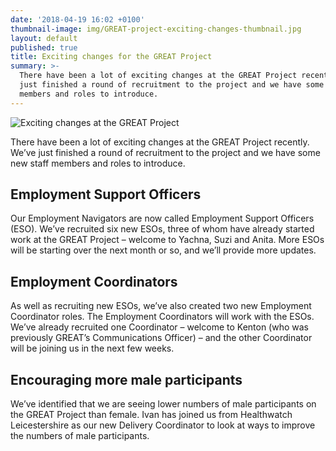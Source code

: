 ```yaml
---
date: '2018-04-19 16:02 +0100'
thumbnail-image: img/GREAT-project-exciting-changes-thumbnail.jpg
layout: default
published: true
title: Exciting changes for the GREAT Project
summary: >-
  There have been a lot of exciting changes at the GREAT Project recently. We’ve
  just finished a round of recruitment to the project and we have some new staff
  members and roles to introduce.
---
```

![Exciting changes at the GREAT Project]({{site.baseurl}}/img/GREAT-project-exciting-changes.jpg)

There have been a lot of exciting changes at the GREAT Project recently. We’ve just finished a round of recruitment to the project and we have some new staff members and roles to introduce.

## Employment Support Officers

Our Employment Navigators are now called Employment Support Officers (ESO). We’ve recruited six new ESOs, three of whom have already started work at the GREAT Project – welcome to Yachna, Suzi and Anita. More ESOs will be starting over the next month or so, and we’ll provide more updates.

## Employment Coordinators

As well as recruiting new ESOs, we’ve also created two new Employment Coordinator roles. The Employment Coordinators will work with the ESOs. We’ve already recruited one Coordinator – welcome to Kenton (who was previously GREAT’s Communications Officer) – and the other Coordinator will be joining us in the next few weeks.

## Encouraging more male participants

We’ve identified that we are seeing lower numbers of male participants on the GREAT Project than female. Ivan has joined us from Healthwatch Leicestershire as our new Delivery Coordinator to look at ways to improve the numbers of male participants.